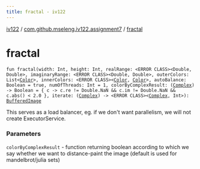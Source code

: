 ```yaml
---
title: fractal - iv122
---
```


[iv122](../index.md) / [com.github.mseleng.iv122.assignment7](index.md) / [fractal](.)

# fractal

`fun fractal(width: Int, height: Int, realRange: <ERROR CLASS><Double, Double>, imaginaryRange: <ERROR CLASS><Double, Double>, outerColors: List<`[`Color`](http://docs.oracle.com/javase/6/docs/api/java/awt/Color.html)`>, innerColors: <ERROR CLASS><`[`Color`](http://docs.oracle.com/javase/6/docs/api/java/awt/Color.html)`, `[`Color`](http://docs.oracle.com/javase/6/docs/api/java/awt/Color.html)`>, autoBalance: Boolean = true, numOfThreads: Int = 1, colorByComplexResult: (`[`Complex`](../com.github.mseleng.iv122.util/-complex/index.md)`) -> Boolean = { c -> c.re != Double.NaN && c.im != Double.NaN && c.abs() < 2.0 }, iterate: (`[`Complex`](../com.github.mseleng.iv122.util/-complex/index.md)`) -> <ERROR CLASS><`[`Complex`](../com.github.mseleng.iv122.util/-complex/index.md)`, Int>): `[`BufferedImage`](http://docs.oracle.com/javase/6/docs/api/java/awt/image/BufferedImage.html)

This serves as a load balancer, eg. if we don't want parallelism, we will not create ExecutorService.

### Parameters

`colorByComplexResult` - function returning boolean according to which we say whether we want to distance-paint the image (default is used for mandelbrot/julia sets)
